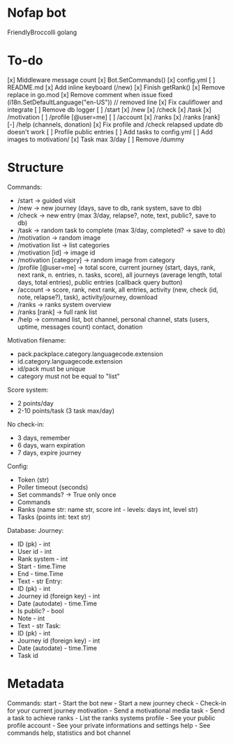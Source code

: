 # Nofap bot
FriendlyBroccolli golang

# To-do
[x] Middleware message count
[x] Bot.SetCommands()
[x] config.yml
[ ] README.md
[x] Add inline keyboard (/new)
[x] Finish getRank()
[x] Remove replace in go.mod
[x] Remove comment when issue fixed (i18n.SetDefaultLanguage("en-US")) // removed line
[x] Fix cauliflower and integrate
[ ] Remove db logger
[ ] /start
[x] /new
[x] /check
[x] /task
[x] /motivation
[ ] /profile [@user=me]
[ ] /account
[x] /ranks
[x] /ranks [rank]
[-] /help (channels, donation)
[x] Fix profile and /check relapsed update db doesn't work
[ ] Profile public entries
[ ] Add tasks to config.yml
[ ] Add images to motivation/
[x] Task max 3/day
[ ] Remove /dummy

# Structure
Commands:
- /start -> guided visit
- /new -> new journey (days, save to db, rank system, save to db)
- /check -> new entry (max 3/day, relapse?, note, text, public?, save to db)
- /task -> random task to complete (max 3/day, completed? -> save to db)
- /motivation -> random image
- /motivation list -> list categories
- /motivation [id] -> image id
- /motivation [category] -> random image from category
- /profile [@user=me] -> total score, current journey (start, days, rank, next rank, n. entries, n. tasks, score), all journeys (average length, total days, total entries), public entries (callback query button)
- /account -> score, rank, next rank, all entries, activity (new, check (id, note, relapse?), task), activity/journey, download
- /ranks -> ranks system overview
- /ranks [rank] -> full rank list
- /help -> command list, bot channel, personal channel, stats (users, uptime, messages count) contact, donation

Motivation filename:
- pack.packplace.category.languagecode.extension
- id.category.languagecode.extension
- id/pack must be unique
- category must not be equal to "list"

Score system:
- 2 points/day
- 2-10 points/task (3 task max/day)

No check-in:
- 3 days, remember
- 6 days, warn expiration
- 7 days, expire journey

Config:
- Token (str)
- Poller timeout (seconds)
- Set commands? -> True only once
- Commands
- Ranks (name str: name str, score int - levels: days int, level str)
- Tasks (points int: text str)

Database:
Journey:
- ID (pk) - int
- User id - int
- Rank system - int
- Start - time.Time
- End - time.Time
- Text - str
Entry:
- ID (pk) - int
- Journey id (foreign key) - int
- Date (autodate) - time.Time
- Is public? - bool
- Note - int
- Text - str
Task:
- ID (pk) - int
- Journey id (foreign key) - int
- Date (autodate) - time.Time
- Task id

# Metadata

Commands:
start - Start the bot
new - Start a new journey
check - Check-in for your current journey
motivation - Send a motivational media
task - Send a task to achieve
ranks - List the ranks systems
profile - See your public profile
account - See your private informations and settings
help - See commands help, statistics and bot channel